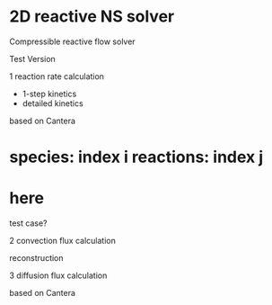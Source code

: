 # 2D reactive NS solver
Compressible reactive flow solver

Test Version

1 reaction rate calculation
- 1-step kinetics
- detailed kinetics 

based on Cantera

species: index i
reactions: index j
==============================
here
==============================
test case?

2 convection flux calculation

reconstruction

3 diffusion flux calculation

based on Cantera
